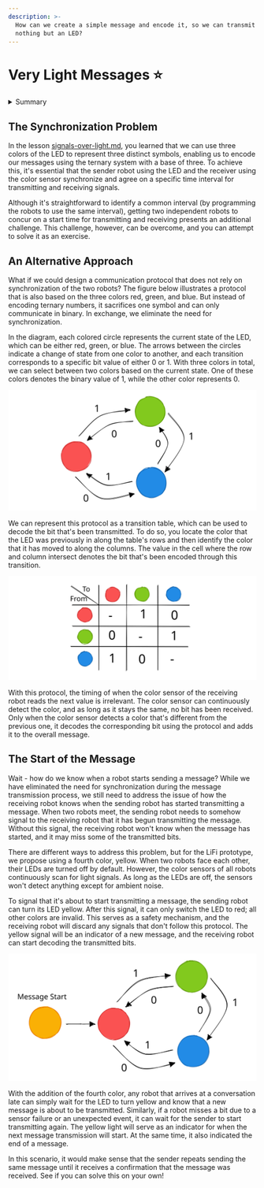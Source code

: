 ```yaml
---
description: >-
  How can we create a simple message and encode it, so we can transmit it using
  nothing but an LED?
---
```


# Very Light Messages ⭐

<details>

<summary>Summary</summary>

In this lesson, you'll learn:

* Why it can be difficult to synchronize the sender (LED) and the receiver (color sensor) when communicating over light.
* How a different approach could look like that doesn't rely on time synchronization.

This lesson is relevant for [Exercise 5: Speed Of Light](https://winf-hsos.github.io/lifi-exercises/exercises/05\_exercise\_speed\_of\_light.pdf).

</details>

## The Synchronization Problem

In the lesson [signals-over-light.md](../from-analog-to-digital/signals-over-light.md "mention"), you learned that we can use three colors of the LED to represent three distinct symbols, enabling us to encode our messages using the ternary system with a base of three. To achieve this, it's essential that the sender robot using the LED and the receiver using the color sensor synchronize and agree on a specific time interval for transmitting and receiving signals.&#x20;

Although it's straightforward to identify a common interval (by programming the robots to use the same interval), getting two independent robots to concur on a start time for transmitting and receiving presents an additional challenge. This challenge, however, can be overcome, and you can attempt to solve it as an exercise.

## An Alternative Approach

What if we could design a communication protocol that does not rely on synchronization of the two robots? The figure below illustrates a protocol that is also based on the three colors red, green, and blue. But instead of encoding ternary numbers, it sacrifices one symbol and can only communicate in binary. In exchange, we eliminate the need for synchronization.

In the diagram, each colored circle represents the current state of the LED, which can be either red, green, or blue. The arrows between the circles indicate a change of state from one color to another, and each transition corresponds to a specific bit value of either 0 or 1. With three colors in total, we can select between two colors based on the current state. One of these colors denotes the binary value of 1, while the other color represents 0.



<img src="../../.gitbook/assets/file.excalidraw (17) (1).svg" alt="A protocol based on three states to encode bits." class="gitbook-drawing">

We can represent this protocol as a transition table, which can be used to decode the bit that's been transmitted. To do so, you locate the color that the LED was previously in along the table's rows and then identify the color that it has moved to along the columns. The value in the cell where the row and column intersect denotes the bit that's been encoded through this transition.

<img src="../../.gitbook/assets/file.excalidraw (10) (1).svg" alt="The protocol as a transition table between states." class="gitbook-drawing">

With this protocol, the timing of when the color sensor of the receiving robot reads the next value is irrelevant. The color sensor can continuously detect the color, and as long as it stays the same, no bit has been received. Only when the color sensor detects a color that's different from the previous one, it decodes the corresponding bit using the protocol and adds it to the overall message.

## The Start of the Message

Wait - how do we know when a robot starts sending a message? While we have eliminated the need for synchronization during the message transmission process, we still need to address the issue of how the receiving robot knows when the sending robot has started transmitting a message. When two robots meet, the sending robot needs to somehow signal to the receiving robot that it has begun transmitting the message. Without this signal, the receiving robot won't know when the message has started, and it may miss some of the transmitted bits.

There are different ways to address this problem, but for the LiFi prototype, we propose using a fourth color, yellow. When two robots face each other, their LEDs are turned off by default. However, the color sensors of all robots continuously scan for light signals. As long as the LEDs are off, the sensors won't detect anything except for ambient noise.

To signal that it's about to start transmitting a message, the sending robot can turn its LED yellow. After this signal, it can only switch the LED to red; all other colors are invalid. This serves as a safety mechanism, and the receiving robot will discard any signals that don't follow this protocol. The yellow signal will be an indicator of a new message, and the receiving robot can start decoding the transmitted bits.

<img src="../../.gitbook/assets/file.excalidraw (14).svg" alt="" class="gitbook-drawing">

With the addition of the fourth color, any robot that arrives at a conversation late can simply wait for the LED to turn yellow and know that a new message is about to be transmitted. Similarly, if a robot misses a bit due to a sensor failure or an unexpected event, it can wait for the sender to start transmitting again. The yellow light will serve as an indicator for when the next message transmission will start. At the same time, it also indicated the end of a message.&#x20;

In this scenario, it would make sense that the sender repeats sending the same message until it receives a confirmation that the message was received. See if you can solve this on your own!

